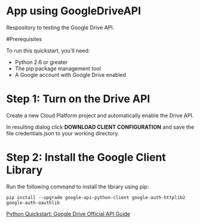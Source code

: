# App using GoogleDriveAPI
Respository to testing the Google Drive API.


#Prerequisites



To run this quickstart, you'll need:

   - Python 2.6 or greater <br>
   - The pip package management tool<br>
   - A Google account with Google Drive enabled<br>


# Step 1: Turn on the Drive API
Create a new Cloud Platform project and automatically enable the Drive API.

In resulting dialog click <b>DOWNLOAD CLIENT CONFIGURATION</b> and save the file credentials.json to your working directory. 


# Step 2: Install the Google Client Library

Run the following command to install the library using pip:

    pip install --upgrade google-api-python-client google-auth-httplib2 google-auth-oauthlib




[Python Quickstart: Google Drive Official API Guide](https://developers.google.com/drive/api/v3/quickstart/python?pli=1)


